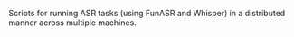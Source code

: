 Scripts for running ASR tasks (using FunASR and Whisper) in a distributed manner across multiple machines.